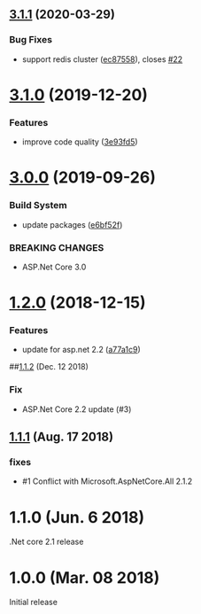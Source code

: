 ## [3.1.1](https://github.com/aguacongas/Identity.Redis/compare/3.1.0...3.1.1) (2020-03-29)


### Bug Fixes

* support redis cluster ([ec87558](https://github.com/aguacongas/Identity.Redis/commit/ec87558d637457214fff88e1c5ffa507509875c5)), closes [#22](https://github.com/aguacongas/Identity.Redis/issues/22)

# [3.1.0](https://github.com/aguacongas/Identity.Redis/compare/3.0.0...3.1.0) (2019-12-20)


### Features

* improve code quality ([3e93fd5](https://github.com/aguacongas/Identity.Redis/commit/3e93fd5e6ab15346aaa3836be45e25607660e75f))

# [3.0.0](https://github.com/aguacongas/Identity.Redis/compare/2.0.0...3.0.0) (2019-09-26)


### Build System

* update packages ([e6bf52f](https://github.com/aguacongas/Identity.Redis/commit/e6bf52f))


### BREAKING CHANGES

* ASP.Net Core 3.0

# [1.2.0](https://github.com/aguacongas/Identity.Redis/compare/1.1.2...1.2.0) (2018-12-15)


### Features

* update for asp.net 2.2 ([a77a1c9](https://github.com/aguacongas/Identity.Redis/commit/a77a1c9))

##[1.1.2](https://github.com/aguacongas/Identity.Redis/releases/edtagit/1.1.2#) (Dec. 12 2018)

### Fix

- ASP.Net Core 2.2 update (#3) 

## [1.1.1](https://github.com/aguacongas/Identity.Redis/releases/edtagit/1.1.2#) (Aug. 17 2018)

### fixes

* #1 Conflict with Microsoft.AspNetCore.All 2.1.2


# 1.1.0 (Jun. 6 2018)

.Net core 2.1 release

# 1.0.0 (Mar. 08 2018)

Initial release
